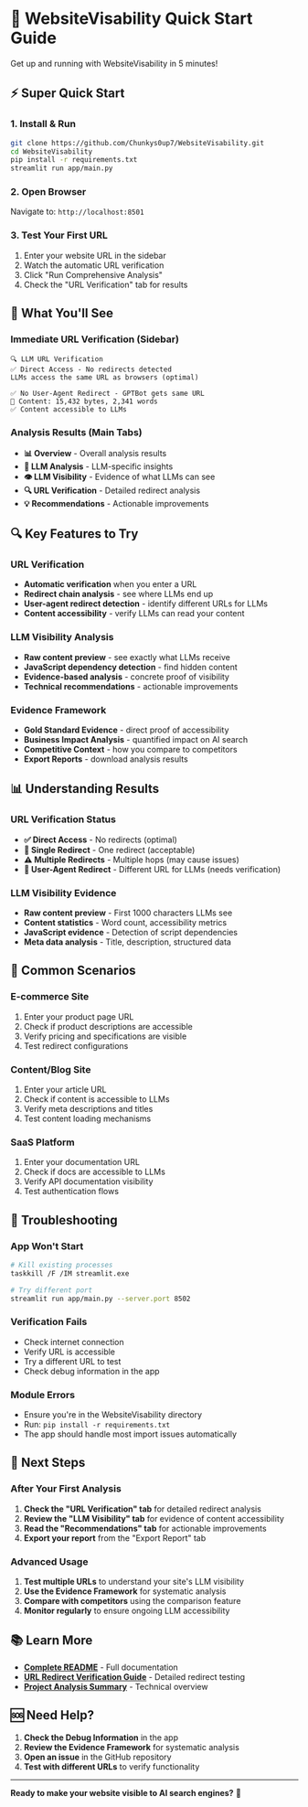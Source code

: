 # 🚀 WebsiteVisability Quick Start Guide

Get up and running with WebsiteVisability in 5 minutes!

## ⚡ **Super Quick Start**

### 1. **Install & Run**
```bash
git clone https://github.com/Chunkys0up7/WebsiteVisability.git
cd WebsiteVisability
pip install -r requirements.txt
streamlit run app/main.py
```

### 2. **Open Browser**
Navigate to: `http://localhost:8501`

### 3. **Test Your First URL**
1. Enter your website URL in the sidebar
2. Watch the automatic URL verification
3. Click "Run Comprehensive Analysis"
4. Check the "URL Verification" tab for results

## 🎯 **What You'll See**

### **Immediate URL Verification** (Sidebar)
```
🔍 LLM URL Verification
✅ Direct Access - No redirects detected
LLMs access the same URL as browsers (optimal)

✅ No User-Agent Redirect - GPTBot gets same URL
📄 Content: 15,432 bytes, 2,341 words
✅ Content accessible to LLMs
```

### **Analysis Results** (Main Tabs)
- **📊 Overview** - Overall analysis results
- **🤖 LLM Analysis** - LLM-specific insights  
- **👁️ LLM Visibility** - Evidence of what LLMs can see
- **🔍 URL Verification** - Detailed redirect analysis
- **💡 Recommendations** - Actionable improvements

## 🔍 **Key Features to Try**

### **URL Verification**
- **Automatic verification** when you enter a URL
- **Redirect chain analysis** - see where LLMs end up
- **User-agent redirect detection** - identify different URLs for LLMs
- **Content accessibility** - verify LLMs can read your content

### **LLM Visibility Analysis**
- **Raw content preview** - see exactly what LLMs receive
- **JavaScript dependency detection** - find hidden content
- **Evidence-based analysis** - concrete proof of visibility
- **Technical recommendations** - actionable improvements

### **Evidence Framework**
- **Gold Standard Evidence** - direct proof of accessibility
- **Business Impact Analysis** - quantified impact on AI search
- **Competitive Context** - how you compare to competitors
- **Export Reports** - download analysis results

## 📊 **Understanding Results**

### **URL Verification Status**
- **✅ Direct Access** - No redirects (optimal)
- **🔄 Single Redirect** - One redirect (acceptable)
- **⚠️ Multiple Redirects** - Multiple hops (may cause issues)
- **🚨 User-Agent Redirect** - Different URL for LLMs (needs verification)

### **LLM Visibility Evidence**
- **Raw content preview** - First 1000 characters LLMs see
- **Content statistics** - Word count, accessibility metrics
- **JavaScript evidence** - Detection of script dependencies
- **Meta data analysis** - Title, description, structured data

## 🎯 **Common Scenarios**

### **E-commerce Site**
1. Enter your product page URL
2. Check if product descriptions are accessible
3. Verify pricing and specifications are visible
4. Test redirect configurations

### **Content/Blog Site**
1. Enter your article URL
2. Check if content is accessible to LLMs
3. Verify meta descriptions and titles
4. Test content loading mechanisms

### **SaaS Platform**
1. Enter your documentation URL
2. Check if docs are accessible to LLMs
3. Verify API documentation visibility
4. Test authentication flows

## 🚨 **Troubleshooting**

### **App Won't Start**
```bash
# Kill existing processes
taskkill /F /IM streamlit.exe

# Try different port
streamlit run app/main.py --server.port 8502
```

### **Verification Fails**
- Check internet connection
- Verify URL is accessible
- Try a different URL to test
- Check debug information in the app

### **Module Errors**
- Ensure you're in the WebsiteVisability directory
- Run: `pip install -r requirements.txt`
- The app should handle most import issues automatically

## 🎯 **Next Steps**

### **After Your First Analysis**
1. **Check the "URL Verification" tab** for detailed redirect analysis
2. **Review the "LLM Visibility" tab** for evidence of content accessibility
3. **Read the "Recommendations" tab** for actionable improvements
4. **Export your report** from the "Export Report" tab

### **Advanced Usage**
1. **Test multiple URLs** to understand your site's LLM visibility
2. **Use the Evidence Framework** for systematic analysis
3. **Compare with competitors** using the comparison feature
4. **Monitor regularly** to ensure ongoing LLM accessibility

## 📚 **Learn More**

- **[Complete README](README.md)** - Full documentation
- **[URL Redirect Verification Guide](URL_REDIRECT_VERIFICATION.md)** - Detailed redirect testing
- **[Project Analysis Summary](PROJECT_ANALYSIS_SUMMARY.md)** - Technical overview

## 🆘 **Need Help?**

1. **Check the Debug Information** in the app
2. **Review the Evidence Framework** for systematic analysis
3. **Open an issue** in the GitHub repository
4. **Test with different URLs** to verify functionality

---

**Ready to make your website visible to AI search engines?** 🚀
